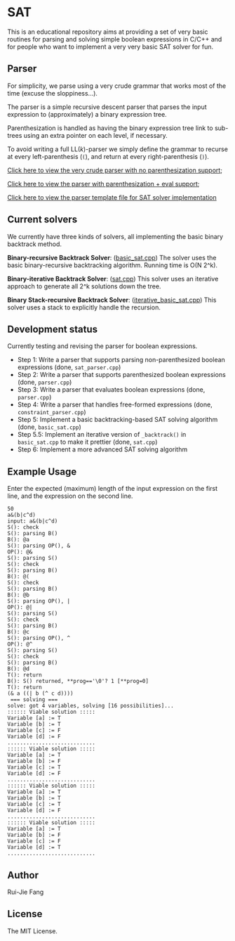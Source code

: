 # SAT
This is an educational repository aims at providing a set of very basic routines for parsing and solving simple boolean expressions in C/C++ and for people who want to implement a very very basic SAT solver for fun.

## Parser

For simplicity, we parse using a very crude grammar that works most of the time (excuse the sloppiness...).

The parser is a simple recursive descent parser that parses the input expression to (approximately) a binary expression tree.

Parenthesization is handled as having the binary expression tree link to sub-trees using an extra pointer on each level, if necessary.

To avoid writing a full LL(*k*)-parser we simply define the grammar to recurse at every left-parenthesis (`(`), and return
at every right-parenthesis (`)`).

[Click here to view the very crude parser with no parenthesization support](https://github.com/thefangbear/SAT/blob/master/sat_parser.cpp);

[Click here to view the parser with parenthesization + eval support](https://github.com/thefangbear/SAT/blob/master/parser.cpp);

[Click here to view the parser template file for SAT solver implementation](https://github.com/thefangbear/SAT/blob/master/constraint_parser.cpp)

## Current solvers
We currently have three kinds of solvers, all implementing the basic binary backtrack method.

**Binary-recursive Backtrack Solver**: ([basic_sat.cpp](https://github.com/thefangbear/SAT/blob/master/basic_sat.cpp)) The solver uses the basic binary-recursive backtracking algorithm. Running time is O(N 2^k).

**Binary-iterative Backtrack Solver**: ([sat.cpp](https://github.com/thefangbear/SAT/blob/master/sat.cpp)) This solver uses an iterative approach to generate all 2^k solutions down the tree.

**Binary Stack-recursive Backtrack Solver**: ([iterative_basic_sat.cpp](https://github.com/thefangbear/SAT/blob/master/iterative_basic_sat.cpp)) This solver uses a stack to explicitly handle the recursion.

## Development status

Currently testing and revising the parser for boolean expressions.

 - Step 1: Write a parser that supports parsing non-parenthesized boolean expressions (done, `sat_parser.cpp`)
 - Step 2: Write a parser that supports parenthesized boolean expressions (done, `parser.cpp`)
 - Step 3: Write a parser that evaluates boolean expressions (done, `parser.cpp`)
 - Step 4: Write a parser that handles free-formed expressions (done, `constraint_parser.cpp`)
 - Step 5: Implement a basic backtracking-based SAT solving algorithm (done, `basic_sat.cpp`)
 - Step 5.5: Implement an iterative version of `_backtrack()` in `basic_sat.cpp` to make it prettier (done, `sat.cpp`)
 - Step 6: Implement a more advanced SAT solving algorithm

## Example Usage
Enter the expected (maximum) length of the input expression on the first line, and the expression on the second line.
```
50
a&(b|c^d)
input: a&(b|c^d)
S(): check
S(): parsing B()
B(): @a
S(): parsing OP(), &
OP(): @&
S(): parsing S()
S(): check
S(): parsing B()
B(): @(
S(): check
S(): parsing B()
B(): @b
S(): parsing OP(), |
OP(): @|
S(): parsing S()
S(): check
S(): parsing B()
B(): @c
S(): parsing OP(), ^
OP(): @^
S(): parsing S()
S(): check
S(): parsing B()
B(): @d
T(): return
B(): S() returned, **prog=='\0'? 1 [**prog=0]
T(): return
(& a ((| b (^ c d))))
 === solving ===
solve: got 4 variables, solving [16 possibilities]...
:::::: Viable solution :::::
Variable [a] := T
Variable [b] := T
Variable [c] := F
Variable [d] := F
............................
:::::: Viable solution :::::
Variable [a] := T
Variable [b] := F
Variable [c] := T
Variable [d] := F
............................
:::::: Viable solution :::::
Variable [a] := T
Variable [b] := T
Variable [c] := T
Variable [d] := F
............................
:::::: Viable solution :::::
Variable [a] := T
Variable [b] := F
Variable [c] := F
Variable [d] := T
............................

```

## Author
Rui-Jie Fang

## License
The MIT License.
